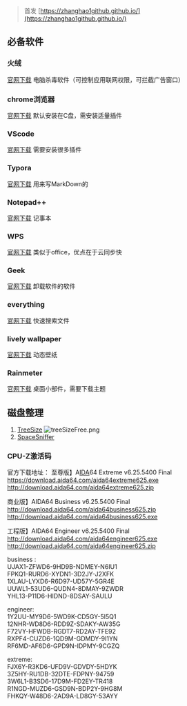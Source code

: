 
<!--more-->

> 首发 [https://zhanghao1github.github.io/](https://zhanghao1github.github.io/)

## 必备软件

### 火绒

[官网下载](https://www.huorong.cn/person5.html)  电脑杀毒软件（可控制应用联网权限，可拦截广告窗口）

### chrome浏览器

[官网下载](https://www.google.cn/chrome/) 默认安装在C盘，需安装适量插件

### VScode
[官网下载](https://code.visualstudio.com/) 需要安装很多插件

### Typora

[官网下载](https://typora.io/)  用来写MarkDown的

### Notepad++

[官网下载](https://notepad-plus-plus.org/downloads/) 记事本

### WPS

[官网下载](https://www.wps.cn/) 类似于office，优点在于云同步快

### Geek

[官网下载](https://geekuninstaller.com/download) 卸载软件的软件

### everything

[官网下载](https://www.voidtools.com/zh-cn/downloads/) 快速搜索文件

### lively wallpaper

[官网下载](https://github.com/rocksdanister/lively/releases) 动态壁纸

### Rainmeter

[官网下载](https://www.rainmeter.net/) 桌面小部件，需要下载主题


## 磁盘整理

1. [TreeSize](https://www.jam-software.com/treesize_free/comparison.shtml)
![treeSizeFree.png](https://gitee.com/learn1999/image/raw/master/hugo/SoftwareRecommendation/treeSizeFree.png)
2. [SpaceSniffer](http://www.uderzo.it/main_products/space_sniffer/download.html)













### CPU-Z激活码

官方下载地址：
至尊版】A[IDA](https://www.52pojie.cn/thread-675251-1-1.html)64 Extreme v6.25.5400 Final
https://download.aida64.com/aida64extreme625.exe
http://download.aida64.com/aida64extreme625.zip

商业版】AIDA64 Business v6.25.5400 Final
http://download.aida64.com/aida64business625.zip
http://download.aida64.com/aida64business625.exe

工程版】AIDA64 Engineer v6.25.5400 Final
http://download.aida64.com/aida64engineer625.exe
http://download.aida64.com/aida64engineer625.zip

business :  
UJAX1-ZFWD6-9HD9B-NDMEY-N6IU1  
FPKQ1-RURD6-XYDN1-3D2JY-J2XFK  
1XLAU-LYXD6-R6D97-UD57Y-5GR4E  
UUWL1-53UD6-QUDN4-8DMAY-9ZWDR  
YHL13-P11D6-HIDND-8DSAY-SAULU  

engineer:  
1Y2UU-MY9D6-5WD9K-CD5GY-5I5Q1   
12NHR-WD8D6-RDD9Z-SDAKY-AW35G   
F72VY-HFWDB-RGDT7-RD2AY-TFE92  
RXPF4-CUZD6-1QD9M-GDMDY-9I1YN   
RF6MD-AF6D6-GPD9N-IDPMY-9CGZQ   

extreme:   
FJX6Y-R3KD6-UFD9V-GDVDY-5HDYK  
3Z5HY-RU1DB-32DTE-FDPNY-94759  
3W6L1-B3SD6-17D9M-FD2EY-TR418  
R1NGD-MUZD6-GSD9N-BDP2Y-9HG8M   
FHKQY-W48D6-2AD9A-LD8GY-53AYY   


